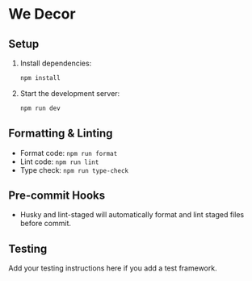 # We Decor

## Setup

1. Install dependencies:
   ```sh
   npm install
   ```

2. Start the development server:
   ```sh
   npm run dev
   ```

## Formatting & Linting

- Format code: `npm run format`
- Lint code: `npm run lint`
- Type check: `npm run type-check`

## Pre-commit Hooks

- Husky and lint-staged will automatically format and lint staged files before commit.

## Testing

Add your testing instructions here if you add a test framework.
 